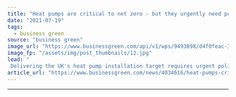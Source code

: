 ```yaml
---
title: "Heat pumps are critical to net zero - but they urgently need policy support"
date: "2021-07-19"
tags: 
  - business green
source: "business green"
image_url: "https://www.businessgreen.com/api/v1/wps/9493898/d4f0feac-30ec-4e4f-b25b-0d52758a8de8/1/Laura-BandW-SHARC-Photos-1205-185x114.jpg"
image_fp: "/assets/img/post_thumbnails/12.jpg"
lead: "
 Delivering the UK's heat pump installation target requires urgent policy action and a clear strategy, explains Laura Bishop of the Ground-Source Heat Pump Association ..."
article_url: "https://www.businessgreen.com/news/4034616/heat-pumps-critical-net-zero-urgently-policy-support"
---
```


---
